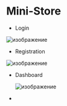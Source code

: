# Mini-Store

- Login

![изображение](https://github.com/Jaswine/Mini-Store/assets/82625479/3fafec82-b917-4756-8be7-c2eb41e958b1)

- Registration

![изображение](https://github.com/Jaswine/Mini-Store/assets/82625479/bb0ad86d-45bd-4fdb-8d28-df15b008db95)

- Dashboard

  ![изображение](https://github.com/Jaswine/Mini-Store/assets/82625479/fd97baae-806a-4f19-919a-d91797ac024b)

- 

